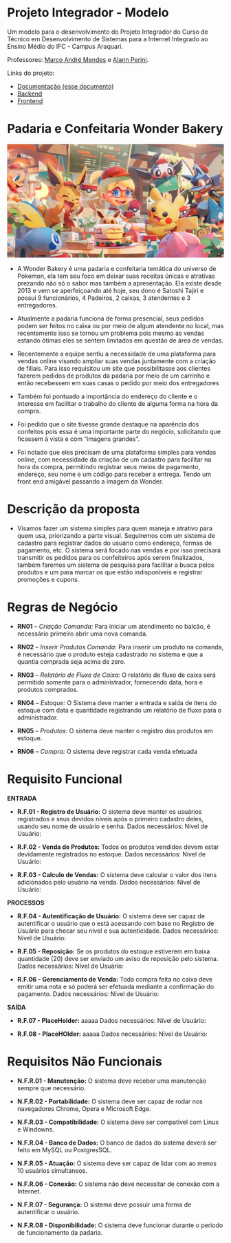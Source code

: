 # Projeto Integrador - Modelo

Um modelo para o desenvolvimento do Projeto Integrador do Curso de Técnico em Desenvolvimento de Sistemas para a Internet Integrado ao Ensino Médio do IFC - Campus Araquari.

Professores: [Marco André Mendes](github.com/marcoandre) e [Alann Perini](https://github.com/AlannKPerini).

Links do projeto:

-   [Documentação (esse documento)](github.com/marcoandre/pi-modelo)
-   [Backend](github.com/marcoandre/pi-backend)
-   [Frontend](github.com/marcoandre/pi-frontend)

# Padaria e Confeitaria Wonder Bakery

![Wonder_Bakery](docs/Wonder-Bakery.webp "Wonder Bakery")

- A Wonder Bakery é uma padaria e confeitaria temática do universo de Pokemon, ela tem seu foco em deixar suas receitas únicas e atrativas prezando não só o sabor mas também a apresentação. Ela existe desde 2013 e vem se aperfeiçoando até hoje, seu dono é Satoshi Tajiri e possui 9 funcionários, 4 Padeiros, 2 caixas, 3 atendentes e 3 entregadores.

- Atualmente a padaria funciona de forma presencial, seus pedidos podem ser feitos no  caixa ou por meio de algum atendente no local, mas recentemente isso se tornou um problema pois mesmo as vendas estando ótimas eles se sentem limitados em questão de área de vendas.
- Recentemente a equipe sentiu a necessidade de uma plataforma para vendas online visando ampliar suas vendas juntamente com a criação de filiais. Para isso requisitou um site que possibilitasse aos clientes fazerem pedidos de produtos da padaria por meio de um carrinho e então recebessem em suas casas o pedido por meio dos entregadores
- Também foi pontuado a importância do endereço do cliente e o interesse em facilitar o trabalho do cliente de alguma forma na hora da compra.
- Foi pedido que o site tivesse grande destaque na aparência dos confeitos pois essa é uma importante parte do negócio, solicitando que ficassem à vista e com “imagens grandes”.

- Foi notado que eles precisam de uma plataforma simples para vendas online, com necessidade da criação de um cadastro para facilitar na hora da compra, permitindo registrar seus meios de pagamento, endereço, seu nome e um código para receber a entrega. Tendo um front end amigável passando a imagem da Wonder.


# Descrição da proposta

* Visamos fazer um sistema simples para quem maneja e atrativo para quem usa, priorizando a parte visual. Seguiremos com um sistema de cadastro para registrar dados do usuário como endereço, formas de pagamento, etc. O sistema será focado nas vendas e por isso precisará transmitir os pedidos para os confeiteiros após serem finalizados, também faremos um sistema de pesquisa para facilitar a busca pelos produtos e um para marcar os que estão indisponíveis e registrar promoções e cupons. 

# Regras de Negócio 

- **RN01** – *Criação Comanda:* Para iniciar um atendimento no balcão, é necessário primeiro abrir uma nova comanda.

- **RN02** – *Inserir Produtos Comanda:* Para inserir um produto na comanda, é necessário que o produto esteja cadastrado no sistema e que a quantia comprada seja acima de zero.
- **RN03** – *Relatório de Fluxo de Caixa:* O relatório de fluxo de caixa será permitido somente para o administrador, fornecendo data, hora e produtos comprados.
- **RN04** – *Estoque:* O Sistema deve manter a entrada e saída de itens do estoque com data e quantidade registrando um relatório de fluxo para o administrador.
- **RN05** – *Produtos:* O sistema deve manter o registro dos produtos em estoque.
- **RN06** – *Compra:* O sistema deve registrar cada venda efetuada 


# Requisito Funcional

**ENTRADA**
- **R.F.01 - Registro de Usuário:** O sistema deve manter os usuários registrados e seus devidos níveis após o primeiro cadastro deles, usando seu nome de usuário e senha.
Dados necessários:
Nível de Usuário:

- **R.F.02 - Venda de Produtos:** Todos os produtos vendidos devem estar devidamente registrados no estoque.
Dados necessários:
Nível de Usuário:

- **R.F.03 - Calculo de Vendas:** O sistema deve calcular o valor dos itens adicionados pelo usuário na venda.
Dados necessários:
Nível de Usuário:


**PROCESSOS**
- **R.F.04 - Autentificação de Usuário:** O sistema deve ser capaz de autentificar o usuário que o está acessando com base no Registro de Usuário para checar seu nível e sua autenticidade.
Dados necessários:
Nível de Usuário:

- **R.F.05 - Reposição:** Se os produtos do estoque estiverem em baixa quantidade (20) deve ser enviado um aviso de reposição pelo sistema.
Dados necessários:
Nível de Usuário:

- **R.F.06 - Gerenciamento de Venda:** Toda compra feita no caixa deve emitir uma nota e só poderá ser efetuada mediante a confirmação do pagamento.
Dados necessários:
Nível de Usuário:


**SAÍDA**
- **R.F.07 - PlaceHolder:** aaaaa 
Dados necessários:
Nível de Usuário:

- **R.F.08 - PlaceHOlder:** aaaaa 
Dados necessários:
Nível de Usuário:



# Requisitos Não Funcionais

- **N.F.R.01 - Manutenção:** O sistema deve receber uma manutenção sempre que necessário.

- **N.F.R.02 - Portabilidade:** O sistema deve ser capaz de rodar nos navegadores Chrome, Opera e Microsoft Edge.

- **N.F.R.03 - Compatibilidade:** O sistema deve ser compativel com Linux e Windowns.

- **N.F.R.04 - Banco de Dados:** O banco de dados do sistema deverá ser feito em MySQL ou PostgresSQL.

- **N.F.R.05 - Atuação:** O sistema deve ser capaz de lidar com ao menos 10 usuários simultaneos.

- **N.F.R.06 - Conexão:** O sistema não deve necessitar de conexão com a Internet.

- **N.F.R.07 - Segurança:** O sistema deve possuir uma forma de autentificar o usuário.

- **N.F.R.08 - Disponibilidade:** O sistema deve funcionar durante o periodo de funcionamento da padaria.
